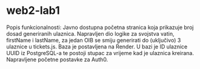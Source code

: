 # web2-lab1

Popis funkcionalnosti:
Javno dostupna početna stranica koja prikazuje broj dosad generiranih ulaznica.
Napravljen dio logike za svojstva vatin, firstName i lastName, za jedan OIB se smiju generirati do (uključivo) 3 ulaznice u tickets.js.
Baza je postavljena na Render. U bazi je ID ulaznice UUID iz PostgreSQL-a te postoji stupac za vrijeme kad je ulaznica kreirana.
Napravljene početne postavke za Auth0.
